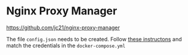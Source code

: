 # Nginx Proxy Manager

https://github.com/jc21/nginx-proxy-manager

The file `config.json` needs to be created.
Follow [these instructons](https://nginxproxymanager.com/setup/) and match the credentials in the `docker-compose.yml`